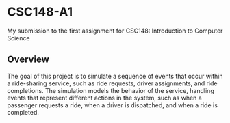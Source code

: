 # CSC148-A1
My submission to the first assignment for CSC148: Introduction to Computer Science
## Overview

The goal of this project is to simulate a sequence of events that occur within a ride-sharing service, such as ride requests, driver assignments, and ride completions. The simulation models the behavior of the service, handling events that represent different actions in the system, such as when a passenger requests a ride, when a driver is dispatched, and when a ride is completed.
